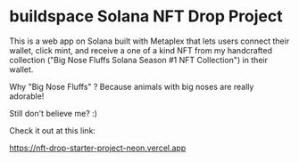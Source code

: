 # buildspace Solana NFT Drop Project

This is a web app on Solana built with Metaplex that lets users connect their wallet, click mint, and receive a one of a kind NFT from my handcrafted collection ("Big Nose Fluffs Solana Season #1 NFT Collection") in their wallet. 

Why "Big Nose Fluffs" ? Because animals with big noses are really adorable!

Still don't believe me? :)

Check it out at this link:

https://nft-drop-starter-project-neon.vercel.app



